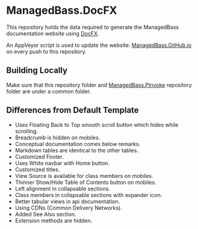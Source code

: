 # ManagedBass.DocFX
This repository holds the data required to generate the ManagedBass documentation website using [DocFX](http://dotnet.github.io/docfx).

An AppVeyor script is used to update the website: [ManagedBass.GitHub.io](https://ManagedBass.GitHub.io) on every push to this repository.

## Building Locally
Make sure that this repository folder and [ManagedBass.PInvoke](https://github/ManagedBass/ManagedBass.PInvoke) repository folder are under a common folder.

## Differences from Default Template
- Uses Floating Back to Top smooth scroll button which hides while scrolling.
- Breadcrumb is hidden on mobiles.
- Conceptual documentation comes below remarks.
- Markdown tables are identical to the other tables.
- Customized Footer.
- Uses White navbar with Home button.
- Customized titles.
- View Source is available for class members on mobiles.
- Thinner Show/Hide Table of Contents button on mobiles.
- Left alignment in collapsable sections.
- Class members in collapsable sections with expander icon.
- Better tabular views in api documentation.
- Using CDNs (Common Delivery Networks).
- Added See Also section.
- Extension methods are hidden.